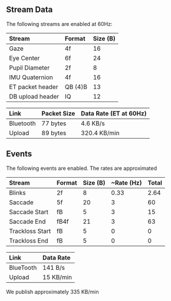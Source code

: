 ## Stream Data

The following streams are enabled at 60Hz:

| Stream            | Format    | Size (B)  |
|:------------------|:--------  |:--------- |
| Gaze              | 4f        | 16        |
| Eye Center        | 6f        | 24        |
| Pupil Diameter    | 2f        | 8         |
| IMU Quaternion    | 4f        | 16        |
| ET packet header  | QB (4)B   | 13        |
| DB upload header  | IQ        | 12        |

| Link      | Packet Size | Data Rate (ET at 60Hz)  |
|:----------|:------------|:------------------------|
| Bluetooth | 77 bytes    | 4.6 KB/s                |
| Upload    | 89 bytes    | 320.4 KB/min            |

## Events

The following events are enabled. The rates are approximated

| Stream            | Format    | Size (B)  | ~Rate (Hz)    | Total |
|:------------------|:--------  |:--------- | :-------------|:------|
| Blinks            | 2f        | 8         | 0.33          | 2.64  |
| Saccade           | 5f        | 20        | 3             | 60    |
| Saccade Start     | fB        | 5         | 3             | 15    |
| Saccade End       | fB4f      | 21        | 3             | 63    |
| Trackloss Start   | fB        | 5         | 0             | 0     |
| Trackloss End     | fB        | 5         | 0             | 0     |

| Link      | Data Rate                 |
|:----------|:--------------------------|
| BlueTooth | 141 B/s                   |
| Upload    | 15 KB/min                 |

We publish approximately 335 KB/min
